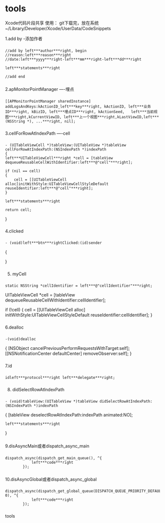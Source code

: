 tools
=====

Xcode代码片段共享
使用：
    git下载完，放在系统~/Library/Developer/Xcode/UserData/CodeSnippets

1.add by	-添加作者
###
    //add by left***author***right, begin
    //reason:left***reason***right
    //date:left***yyyy***right-left***mm***right-left***dd***right
    
    left***statements***right
    
    //add end
###

2.apMonitorPointManager	—-埋点
###
	[[APMonitorPointManager sharedInstance] addLogsAndKeys:kActionID_left***key***right, kActionID, left***业务ID***right, kBizID, left***埋点ID***right, kActionSeed,   left***当前视图***right,kCurrentViewID, left***上一个视图***right,kLastViewID,left***(NSString *), ...***right, nil];
###


3.cellForRowAtIndexPath	—-cell
###
	- (UITableViewCell *)tableView:(UITableView *)tableView cellForRowAtIndexPath:(NSIndexPath *)indexPath
	{
    left***UITableViewCell***right *cell = [tableView dequeueReusableCellWithIdentifier:left***@"cell"***right];
    
    if (nil == cell)
    {
        cell = [[UITableViewCell alloc]initWithStyle:UITableViewCellStyleDefault reuseIdentifier:left***@"cell"***right];
    }
    
    left***statements***right
    
    return cell;
}
###

4.clicked
###
	- (void)left***btn***rightClicked:(id)sender
{
    
}
###

5. myCell
###
	static NSString *cellIdentifier = left***@"cellIdentifier"***right;
UITableViewCell *cell = [tableView dequeueReusableCellWithIdentifier:cellIdentifier];

if (!cell)
{
    cell = [[UITableViewCell alloc] initWithStyle:UITableViewCellStyleDefault reuseIdentifier:cellIdentifier];
}
###

6.dealloc
###
	-(void)dealloc
{
    [NSObject cancelPreviousPerformRequestsWithTarget:self];
    [[NSNotificationCenter defaultCenter] removeObserver:self];
}
###

7.id
###
	idleft***protocol***right left***delegate***right;
###

8. didSelectRowAtIndexPath
###
	- (void)tableView:(UITableView *)tableView didSelectRowAtIndexPath:(NSIndexPath *)indexPath
{
    [tableView deselectRowAtIndexPath:indexPath animated:NO];
    
    left***statements***right
}
###

9.disAsyncMain或者dispatch_async_main
###
	dispatch_async(dispatch_get_main_queue(), ^{
                left***code***right
            });
###

10.disAsyncGlobal或者dispatch_async_global
###
	dispatch_async(dispatch_get_global_queue(DISPATCH_QUEUE_PRIORITY_DEFAULT, 0), ^{
                left***code***right
            });
###


tools
